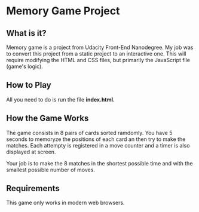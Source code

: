 # Memory Game Project

## What is it?
Memory game is a project from Udacity Front-End Nanodegree.
My job was to convert this project from a static project to an interactive one. This will require modifying the HTML and CSS files, but primarily the JavaScript file (game's logic).

## How to Play
All you need to do is run the file **index.html.**

## How the Game Works
The game consists in 8 pairs of cards sorted ramdomly. You have 5 seconds to memoryze the positions of each card an then try to make the matches. Each attempty is registered in a move counter and a timer is also displayed at screen.

Your job is to make the 8 matches in the shortest possible time and with the smallest possible number of moves.

## Requirements
This game only works in modern web browsers.

